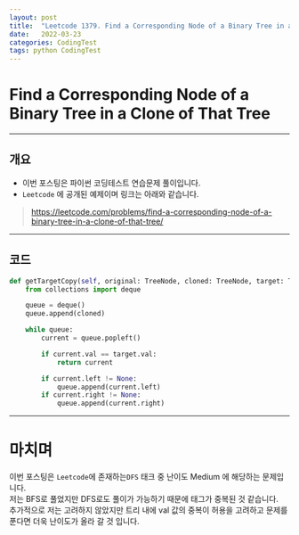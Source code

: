 ```yaml
---
layout: post
title:  "Leetcode 1379. Find a Corresponding Node of a Binary Tree in a Clone of That Tree in Python3"
date:   2022-03-23
categories: CodingTest
tags: python CodingTest
---
```

# Find a Corresponding Node of a Binary Tree in a Clone of That Tree
---

## 개요

* 이번 포스팅은 파이썬 코딩테스트 연습문제 풀이입니다.
* `Leetcode` 에 공개된 예제이며 링크는 아래와 같습니다.

> <https://leetcode.com/problems/find-a-corresponding-node-of-a-binary-tree-in-a-clone-of-that-tree/>
    
---
    
## 코드

```python
def getTargetCopy(self, original: TreeNode, cloned: TreeNode, target: TreeNode) -> TreeNode:
    from collections import deque

    queue = deque()
    queue.append(cloned)

    while queue:
        current = queue.popleft()

        if current.val == target.val:
            return current

        if current.left != None:
            queue.append(current.left)
        if current.right != None:
            queue.append(current.right)
```

---
# 마치며
이번 포스팅은 `Leetcode`에 존재하는`DFS` 태크 중 난이도 Medium 에 해당하는 문제입니다.  
저는 BFS로 풀었지만 DFS로도 풀이가 가능하기 때문에 태그가 중복된 것 같습니다.  
추가적으로 저는 고려하지 않았지만 트리 내에 val 값의 중복이 허용을 고려하고 문제를 푼다면 더욱 난이도가 올라 갈 것 입니다.  